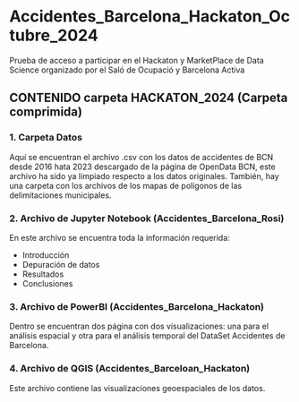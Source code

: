# Accidentes_Barcelona_Hackaton_Octubre_2024
Prueba de acceso a participar en el Hackaton y MarketPlace de Data Science organizado por el Saló de Ocupació y Barcelona Activa
## CONTENIDO carpeta HACKATON_2024 (Carpeta comprimida)
### 1. Carpeta Datos
Aquí se encuentran el archivo .csv con los datos de accidentes de BCN desde 2016 hata 2023 descargado de la página de OpenData BCN, este archivo ha sido ya limpiado respecto a los datos originales. También, hay una carpeta con los archivos de los mapas de polígonos de las delimitaciones municipales. 
### 2. Archivo de Jupyter Notebook (Accidentes_Barcelona_Rosi)
En este archivo se encuentra toda la información requerida:
- Introducción
- Depuración de datos
- Resultados
- Conclusiones
### 3. Archivo de PowerBI (Accidentes_Barcelona_Hackaton)
Dentro se encuentran dos página con dos visualizaciones: una para el análisis espacial y otra para el análisis temporal del DataSet Accidentes de Barcelona.
### 4. Archivo de QGIS (Accidentes_Barceloan_Hackaton)
Este archivo contiene las visualizaciones geoespaciales de los datos. 

